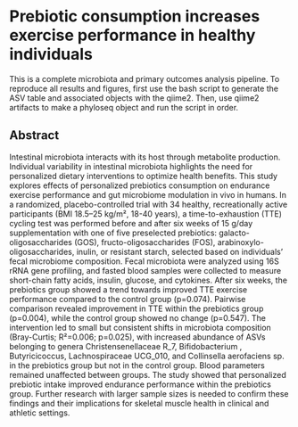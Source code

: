 # Prebiotic consumption increases exercise performance in healthy individuals

This is a complete microbiota and primary outcomes analysis pipeline. To reproduce all results and figures, first use the bash script to generate the ASV table and associated objects with the qiime2. Then, use qiime2 artifacts to make a phyloseq object and run the script in order. 

## Abstract 

Intestinal microbiota interacts with its host through metabolite production. Individual variability in intestinal microbiota highlights the need for personalized dietary interventions to optimize health benefits. This study explores effects of personalized prebiotics consumption on endurance exercise performance and gut microbiome modulation in vivo in humans. In a randomized, placebo-controlled trial with 34 healthy, recreationally active participants (BMI 18.5–25 kg/m², 18-40 years), a time-to-exhaustion (TTE) cycling test was performed before and after six weeks of 15 g/day supplementation with one of five preselected prebiotics:  galacto-oligosaccharides (GOS), fructo-oligosaccharides (FOS), arabinoxylo-oligosaccharides, inulin, or resistant starch, selected based on individuals’ fecal microbiome composition. Fecal microbiota were analyzed using 16S rRNA gene profiling, and fasted blood samples were collected to measure short-chain fatty acids, insulin, glucose, and cytokines. After six weeks, the prebiotics group showed a trend towards improved TTE exercise performance compared to the control group (p=0.074). Pairwise comparison revealed improvement in TTE within the prebiotics group (p=0.004), while the control group showed no change (p=0.547). The intervention led to small but consistent shifts in microbiota composition (Bray-Curtis; R²=0.006; p=0.025), with increased abundance of ASVs belonging to genera Christensenellaceae R_7, Bifidobacterium , Butyricicoccus, Lachnospiraceae UCG_010, and Collinsella aerofaciens sp. in the prebiotics group but not in the control group. Blood parameters remained unaffected between groups. The study showed that personalized prebiotic intake improved endurance performance within the prebiotics group. Further research with larger sample sizes is needed to confirm these findings and their implications for skeletal muscle health in clinical and athletic settings.
